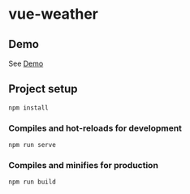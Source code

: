 # vue-weather

## Demo

See [Demo](https://hweather.vercel.app/)

## Project setup

```
npm install
```

### Compiles and hot-reloads for development

```
npm run serve
```

### Compiles and minifies for production

````
npm run build
````
